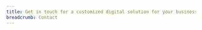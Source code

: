 ```yaml
---
title: Get in touch for a customized digital solution for your business needs.
breadcrumb: Contact
---
```

